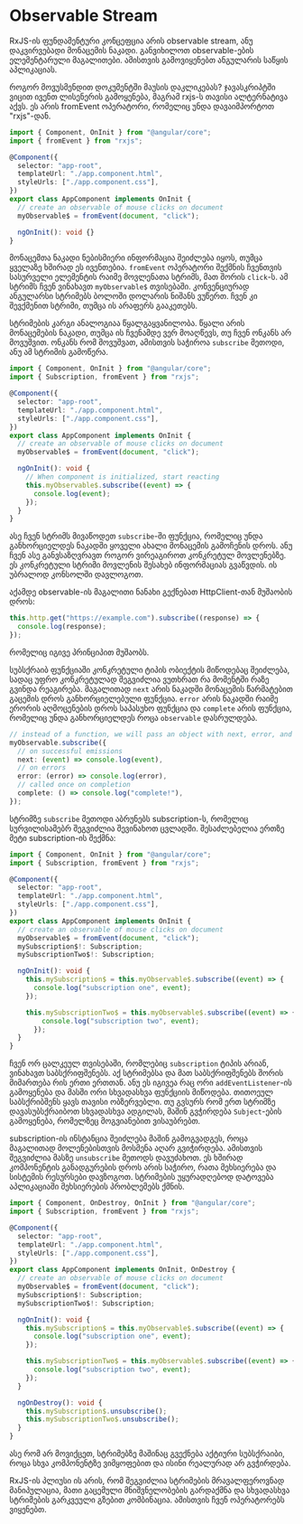 # Observable Stream

RxJS-ის ფუნდამენტური კონცეფცია არის observable stream, ანუ დაკვირვებადი
მონაცემის ნაკადი. განვიხილოთ observable-ების ელემენტარული მაგალითები.
ამისთვის გამოვიყენებთ ანგულარის საწყის აპლიკაციას.

როგორ მოვუსმენდით დოკუმენტში მაუსის დაკლიკებას?
ჯავასკრიპტში ვიცით ივენთ ლისენერის გამოყენება, მაგრამ
rxjs-ს თავისი ალტერნატივა აქვს. ეს არის fromEvent ოპერატორი, რომელიც
უნდა დავაიმპორტოთ "rxjs"-დან.

```ts
import { Component, OnInit } from "@angular/core";
import { fromEvent } from "rxjs";

@Component({
  selector: "app-root",
  templateUrl: "./app.component.html",
  styleUrls: ["./app.component.css"],
})
export class AppComponent implements OnInit {
  // create an observable of mouse clicks on document
  myObservable$ = fromEvent(document, "click");

  ngOnInit(): void {}
}
```

მონაცემთა ნაკადი ნებისმიერი ინფორმაცია შეიძლება იყოს, თუმცა ყველაზე
ხშირად ეს ივენთებია. `fromEvent` ოპერატორი შექმნის ჩვენთვის სასურველი
ელემენტის რაიმე მოვლენათა სტრიმს, მათ შორის `click`-ს.
ამ სტრიმს ჩვენ ვინახავთ `myObservable$` თვისებაში.
კონვენციურად ანგულარსი სტრიმებს ბოლოში დოლარის ნიშანს ვუწერთ.
ჩვენ კი შევქმენით სტრიმი, თუმცა ის არაფერს გააკეთებს.

სტრიმების კარგი ანალოგიაა წყალგაყვანილობა. წყალი არის მონაცემების ნაკადი,
თუმცა ის ჩვენამდე ვერ მოაღწევს, თუ ჩვენ ონკანს არ მოვუშვით. ონკანს რომ
მოვუშვათ, ამისთვის საჭიროა `subscribe` მეთოდი, ანუ ამ სტრიმის გამოწერა.

```ts
import { Component, OnInit } from "@angular/core";
import { Subscription, fromEvent } from "rxjs";

@Component({
  selector: "app-root",
  templateUrl: "./app.component.html",
  styleUrls: ["./app.component.css"],
})
export class AppComponent implements OnInit {
  // create an observable of mouse clicks on document
  myObservable$ = fromEvent(document, "click");

  ngOnInit(): void {
    // When component is initialized, start reacting
    this.myObservable$.subscribe((event) => {
      console.log(event);
    });
  }
}
```

ასე ჩვენ სტრიმს მივაწოდეთ `subscribe`-ში ფუნქცია, რომელიც უნდა განხორციელდეს
ნაკადში ყოველი ახალი მონაცემის გამოჩენის დროს. ანუ ჩვენ ასე განვსაზღვრავთ როგორ
ვირეაგიროთ კონკრეტულ მოვლენებზე. ეს კონკრეტული სტრიმი მოვლენის
შესახებ ინფორმაციას გვაწვდის. ის უბრალოდ კონსოლში დავლოგოთ.

აქამდე observable-ის მაგალითი ნანახი გექნებათ HttpClient-თან
მუშაობის დროს:

```ts
this.http.get("https://example.com").subscribe((response) => {
  console.log(response);
});
```

რომელიც იგივე პრინციპით მუშაობს.

სუბსქრაიბ ფუნქციაში კონკრეტული ტიპის ობიექტის მიწოდებაც შეიძლება,
სადაც უფრო კონკრეტულად შეგვიძლია ვუთხრათ რა მომენტში რაზე გვინდა
რეაგირება. მაგალითად `next` არის ნაკადში მონაცემის წარმატებით გაცემის
დროს განხორციელებული ფუნქცია. `error` არის ნაკადში რაიმე ერორის
აღმოცენების დროს საპასუხო ფუნქცია და `complete` არის ფუნქცია, რომელიც
უნდა განხორციელდეს როცა `observable` დასრულდება.

```ts
// instead of a function, we will pass an object with next, error, and complete methods
myObservable.subscribe({
  // on successful emissions
  next: (event) => console.log(event),
  // on errors
  error: (error) => console.log(error),
  // called once on completion
  complete: () => console.log("complete!"),
});
```

სტრიმზე `subscribe` მეთოდი აბრუნებს subscription-ს, რომელიც სურვილისამებრ შეგვიძლია
შევინახოთ ცვლადში. შესაძლებელია ერთზე მეტი subscription-ის შექმნა:

```ts
import { Component, OnInit } from "@angular/core";
import { Subscription, fromEvent } from "rxjs";

@Component({
  selector: "app-root",
  templateUrl: "./app.component.html",
  styleUrls: ["./app.component.css"],
})
export class AppComponent implements OnInit {
  // create an observable of mouse clicks on document
  myObservable$ = fromEvent(document, "click");
  mySubscription$!: Subscription;
  mySubscriptionTwo$!: Subscription;

  ngOnInit(): void {
    this.mySubscription$ = this.myObservable$.subscribe((event) => {
      console.log("subscription one", event);
    });

    this.mySubscriptionTwo$ = this.myObservable$.subscribe((event) => {
        console.log("subscription two", event);
      });
  }
}
```

ჩვენ ორ ცალკეულ თვისებაში, რომლებიც `subscription` ტიპის არიან, ვინახავთ
საბსქრიფშენებს.
აქ სტრიმებსა და მათ საბსქრიფშენებს შორის მიმართება რის ერთი ერთთან. ანუ ეს
იგივეა რაც ორი `addEventListener`-ის გამოყენება და მასში ორი სხვადასხვა ფუნქციის
მიწოდება. თითოეულ საბსქრიბშენს ყავს თავისი ობზერვებლი. თუ გვსურს რომ ერთ
სტრიმზე დავასუბსქრაიბოთ სხვადასხვა ადგილას, მაშინ გვჭირდება `Subject`-ების გამოყენება,
რომელზეც მოგვიანებით ვისაუბრებთ.

subscription-ის ინსტანცია შეიძლება მაშინ გამოგვადგეს, როცა
მაგალითად მოლენებისთვის მოსმენა აღარ გვიჭირდება. ამისთვის შეგვიძლია მასზე `unsubscribe`
მეთოდს დავუძახოთ. ეს ხშირად კომპონენტის განადგურების დროს არის საჭირო, რათა
მეხსიერება და სისტემის რესურსები დავზოგოთ. სტრიმების უყურადღებოდ დატოვება
აპლიკაციაში მეხსიერების პრობლემებს ქმნის.

```ts
import { Component, OnDestroy, OnInit } from "@angular/core";
import { Subscription, fromEvent } from "rxjs";

@Component({
  selector: "app-root",
  templateUrl: "./app.component.html",
  styleUrls: ["./app.component.css"],
})
export class AppComponent implements OnInit, OnDestroy {
  // create an observable of mouse clicks on document
  myObservable$ = fromEvent(document, "click");
  mySubscription$!: Subscription;
  mySubscriptionTwo$!: Subscription;

  ngOnInit(): void {
    this.mySubscription$ = this.myObservable$.subscribe((event) => {
      console.log("subscription one", event);
    });

    this.mySubscriptionTwo$ = this.myObservable$.subscribe((event) => {
      console.log("subscription two", event);
    });
  }

  ngOnDestroy(): void {
    this.mySubscription$.unsubscribe();
    this.mySubscriptionTwo$.unsubscribe();
  }
}
```

ასე რომ არ მოვიქცეთ, სტრიმებზე მაშინაც გვექნება აქტიური სუბსქრაიბი, როცა
სხვა კომპონენტზე ვიმყოფებით და ისინი რეალურად არ გვჭირდება.

RxJS-ის პლიუსი ის არის, რომ შეგვიძლია სტრიმების მრავალფეროვნად მანიპულაცია,
მათი გაცემული მნიშვნელობების გარდაქმნა და სხვადასხვა სტრიმების გარკვეული
გზებით კომბინაცია. ამისთვის ჩვენ ოპერატორებს ვიყენებთ.
